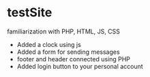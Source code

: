 # testSite
familiarization with PHP, HTML, JS, CSS

* Added a clock using js
* Added a form for sending messages
* footer and header connected using PHP
* Added login button to your personal account

